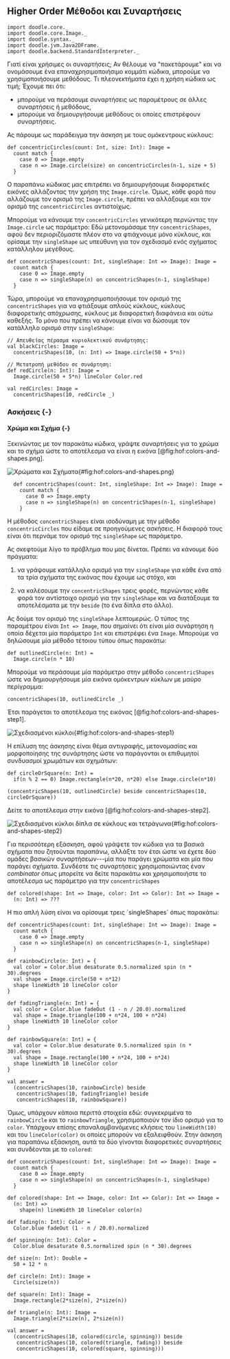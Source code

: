 ## Higher Order Μέθοδοι και Συναρτήσεις

```tut:invisible
import doodle.core._
import doodle.core.Image._
import doodle.syntax._
import doodle.jvm.Java2DFrame._
import doodle.backend.StandardInterpreter._
```

Γιατί είναι χρήσιμες οι συναρτήσεις;
Αν θέλουμε να "πακετάρουμε" και να ονομάσουμε ένα επαναχρησιμοποιήσιμο κομμάτι κώδικα, μπορούμε να χρησιμοποιήσουμε μεθόδους.
Τι πλεονεκτήματα έχει η χρήση κώδικα ως τιμή;
Έχουμε πει ότι:

 - μπορούμε να περάσουμε συναρτήσεις ως παραμέτρους σε άλλες συναρτήσεις ή μεθόδους,
 - μπορούμε να δημιουργήσουμε μεθόδους οι οποίες επιστρέφουν συναρτήσεις.

Ας πάρουμε ως παράδειγμα την άσκηση με τους ομόκεντρους κύκλους:


```tut:silent:book
def concentricCircles(count: Int, size: Int): Image =
  count match {
    case 0 => Image.empty
    case n => Image.circle(size) on concentricCircles(n-1, size + 5)
  }
```

Ο παραπάνω κώδικας μας επιτρέπει να δημιουργήσουμε διαφορετικές εικόνες
αλλάζοντας την χρήση της `Image.circle`.
Όμως, κάθε φορά που αλλάζουμε τον ορισμό της `Image.circle`,
πρέπει να αλλάξουμε και τον ορισμό της `concentricCircles` αντιστοίχως.

Μπορούμε να κάνουμε την `concentricCircles` γενικότερη περνώντας την
`Image.circle` ως παράμετρο:
Εδώ μετονομάσαμε την `concentricShapes`, αφού δεν περιοριζόμαστε πλέον στο να φτιάχνουμε μόνο κύκλους,
και ορίσαμε την `singleShape` ως υπεύθυνη για τον σχεδιασμό ενός σχήματος κατάλληλου μεγέθους.

```tut:silent:book
def concentricShapes(count: Int, singleShape: Int => Image): Image =
  count match {
    case 0 => Image.empty
    case n => singleShape(n) on concentricShapes(n-1, singleShape)
  }
```

Τώρα, μπορούμε να επαναχρησιμοποιήσουμε τον ορισμό της `concentricShapes`
για να φτιάξουμε απλούς κύκλους, κύκλους διαφορετικής απόχρωσης,
κύκλους με διαφορετική διαφάνεια και ούτω καθεξής.
Το μόνο που πρέπει να κάνουμε είναι να δώσουμε τον κατάλληλο ορισμό στην `singleShape`:

```tut:silent:book
// Απευθείας πέρασμα κυριολεκτικού συνάρτησης:
val blackCircles: Image =
  concentricShapes(10, (n: Int) => Image.circle(50 + 5*n))

// Μετατροπή μεθόδου σε συνάρτηση:
def redCircle(n: Int): Image =
  Image.circle(50 + 5*n) lineColor Color.red

val redCircles: Image =
  concentricShapes(10, redCircle _)
```

### Ασκήσεις {-}

#### Χρώμα και Σχήμα {-}

Ξεκινώντας με τον παρακάτω κώδικα, γράψτε συναρτήσεις για το χρώμα και το σχήμα
ώστε το αποτέλεσμα να είναι η εικόνα [@fig:hof:colors-and-shapes.png].

![Χρώματα και Σχήματα](src/pages/hof/colors-and-shapes.pdf+svg){#fig:hof:colors-and-shapes.png}

```tut:silent:book
  def concentricShapes(count: Int, singleShape: Int => Image): Image =
    count match {
      case 0 => Image.empty
      case n => singleShape(n) on concentricShapes(n-1, singleShape)
    }
```

Η μέθοδος `concentricShapes` είναι ισοδύναμη με την μέθοδο
`concentricCircles` που είδαμε σε προηγούμενες ασκήσεις.
Η διαφορά τους είναι ότι περνάμε τον ορισμό της
`singleShape` ως παράμετρο.

Ας σκεφτούμε λίγο το πρόβλημα που μας δίνεται.
Πρέπει να κάνουμε δύο πράγματα:

 1. να γράψουμε κατάλληλο ορισμό για την `singleShape` για κάθε ένα
    από τα τρία σχήματα της εικόνας που έχουμε ως στόχο, και

 2. να καλέσουμε την `concentricShapes` τρεις φορές,
    περνώντας κάθε φορά τον αντίστοιχο ορισμό για την `singleShape`
    και να διατάξουμε τα αποτελέσματα με την `beside` (το ένα δίπλα στο άλλο).

Ας δούμε τον ορισμό της `singleShape` λεπτομερώς.
Ο τύπος της παραμέτρου είναι `Int => Image`,
που σημαίνει ότι είναι μία συνάρτηση η οποία δέχεται μία παράμετρο `Int` και επιστρέφει ένα `Image`.
Μπορούμε να δηλώσουμε μία μέθοδο τέτοιου τύπου όπως παρακάτω:

```tut:silent:book
def outlinedCircle(n: Int) =
  Image.circle(n * 10)
```

Μπορούμε να περάσουμε μία παράμετρο στην μέθοδο `concentricShapes` ώστε να δημιουργήσουμε
μία εικόνα ομόκεντρων κύκλων με μαύρο περίγραμμα:

```tut:silent:book
concentricShapes(10, outlinedCircle _)
```

Έτσι παράγεται το αποτέλεσμα της εικόνας [@fig:hof:colors-and-shapes-step1].

![Σχεδιασμένοι κύκλοι](src/pages/hof/colors-and-shapes-step1.pdf+svg){#fig:hof:colors-and-shapes-step1}

Η επίλυση της άσκησης είναι θέμα αντιγραφής, μετονομασίας
και μορφοποίησης της συνάρτησης ώστε να παράγονται
οι επιθυμητοί συνδυασμοί χρωμάτων και σχημάτων:

```tut:silent:book
def circleOrSquare(n: Int) =
  if(n % 2 == 0) Image.rectangle(n*20, n*20) else Image.circle(n*10)

(concentricShapes(10, outlinedCircle) beside concentricShapes(10, circleOrSquare))
```

Δείτε το αποτέλεσμα στην εικόνα [@fig:hof:colors-and-shapes-step2].

![Σχεδιασμένοι κύκλοι δίπλα σε κύκλους και τετράγωνα](src/pages/hof/colors-and-shapes-step2.pdf+svg){#fig:hof:colors-and-shapes-step2}

Για περισσότερη εξάσκηση, αφού γράψετε τον κώδικα για τα
βασικά σχήματα που ζητούνται παραπάνω, αλλάξτε τον έτσι ώστε να έχετε δύο ομάδες
βασικών συναρτήσεων---μία που παράγει χρώματα και μία που παράγει σχήματα.
Συνδέστε τις συναρτήσεις χρησιμοποιώντας έναν *combinator* όπως μπορείτε να δείτε παρακάτω και χρησιμοποιήστε το αποτέλεσμα ως παράμετρο για την `concentricShapes`

```tut:silent:book
def colored(shape: Int => Image, color: Int => Color): Int => Image =
  (n: Int) => ???
```

<div class="solution">
Η πιο απλή λύση είναι να ορίσουμε τρεις `singleShapes` όπως παρακάτω:

```tut:silent:book
def concentricShapes(count: Int, singleShape: Int => Image): Image =
  count match {
    case 0 => Image.empty
    case n => singleShape(n) on concentricShapes(n-1, singleShape)
  }

def rainbowCircle(n: Int) = {
  val color = Color.blue desaturate 0.5.normalized spin (n * 30).degrees
  val shape = Image.circle(50 + n*12)
  shape lineWidth 10 lineColor color
}

def fadingTriangle(n: Int) = {
  val color = Color.blue fadeOut (1 - n / 20.0).normalized
  val shape = Image.triangle(100 + n*24, 100 + n*24)
  shape lineWidth 10 lineColor color
}

def rainbowSquare(n: Int) = {
  val color = Color.blue desaturate 0.5.normalized spin (n * 30).degrees
  val shape = Image.rectangle(100 + n*24, 100 + n*24)
  shape lineWidth 10 lineColor color
}

val answer =
  (concentricShapes(10, rainbowCircle) beside
   concentricShapes(10, fadingTriangle) beside
   concentricShapes(10, rainbowSquare))
```

Όμως, υπάρχουν κάποια περιττά στοιχεία εδώ:
συγκεκριμένα το `rainbowCircle` και το `rainbowTriangle`,
χρησιμοποιούν τον ίδιο ορισμό για το `color`.
Υπάρχουν επίσης επαναλαμβανόμενες κλήσεις του `lineWidth(10)` και του
`lineColor(color)` οι οποίες μπορούν να εξαλειφθούν.
Στην άσκηση για παραπάνω εξάσκηση, αυτά τα δύο γίνονται διαφορετικές συναρτήσεις
και συνδέονται με το `colored`:

```tut:book
def concentricShapes(count: Int, singleShape: Int => Image): Image =
  count match {
    case 0 => Image.empty
    case n => singleShape(n) on concentricShapes(n-1, singleShape)
  }

def colored(shape: Int => Image, color: Int => Color): Int => Image =
  (n: Int) =>
    shape(n) lineWidth 10 lineColor color(n)

def fading(n: Int): Color =
  Color.blue fadeOut (1 - n / 20.0).normalized

def spinning(n: Int): Color =
  Color.blue desaturate 0.5.normalized spin (n * 30).degrees

def size(n: Int): Double =
  50 + 12 * n

def circle(n: Int): Image =
  Circle(size(n))

def square(n: Int): Image =
  Image.rectangle(2*size(n), 2*size(n))

def triangle(n: Int): Image =
  Image.triangle(2*size(n), 2*size(n))

val answer =
  (concentricShapes(10, colored(circle, spinning)) beside
   concentricShapes(10, colored(triangle, fading)) beside
   concentricShapes(10, colored(square, spinning)))
```
</div>
